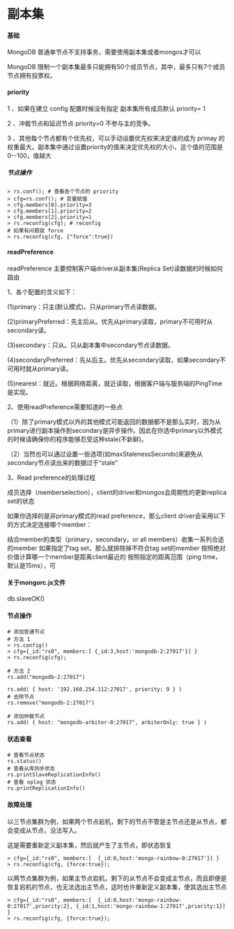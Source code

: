 # 副本集

#### 基础

MongoDB 普通单节点不支持事务，需要使用副本集或者mongos才可以

MongoDB 限制一个副本集最多只能拥有50个成员节点，其中，最多只有7个成员节点拥有投票权。

#### priority

 1 、如果在建立 config 配置时候没有指定 副本集所有成员默认 priority= 1

 2 、冲裁节点和延迟节点 priority=0 不参与主的竞争。

 3 、其他每个节点都有个优先权，可以手动设置优先权来决定谁的成为 primay 的权重最大。副本集中通过设置priority的值来决定优先权的大小，这个值的范围是0--100，值越大

##### 节点操作

```
> rs.conf(); # 查看各个节点的 priority
> cfg=rs.conf(); # 变量赋值
> cfg.members[0].priority=3 
> cfg.members[1].priority=2
> cfg.members[2].priority=1
> rs.reconfig(cfg); # reconfig
# 如果有问题就 force
> rs.reconfig(cfg, {"force":true})
```



#### readPreference

readPreference 主要控制客户端driver从副本集(Replica Set)读数据的时候如何路由

1、各个配置的含义如下：

(1)primary：只主(默认模式)。只从primary节点读数据。

(2)primaryPreferred：先主后从。优先从primary读取，primary不可用时从secondary读。

(3)secondary：只从。只从副本集中secondary节点读数据。

(4)secondaryPreferred：先从后主。优先从secondary读取，如果secondary不可用时就从primary读。

(5)nearest：就近。根据网络距离，就近读取，根据客户端与服务端的PingTime是实现。

2、使用readPreference需要知道的一些点

（1）除了primary模式以外的其他模式可能返回的数据都不是那么实时，因为从primary进行副本操作到secondary是异步操作。因此在你选中primary以外模式的时候请确保你的程序能够忍受这种stale(不新鲜)。

（2）当然也可以通过设置一些选项(如maxStalenessSeconds)来避免从secondary节点读出来的数据过于“stale”

3、Read preference的处理过程

成员选择（memberselection），client的driver和mongos会周期性的更新replica set的状态

如果你选择的是非primary模式的read preference，那么client driver会采用以下的方式决定连接哪个member：

结合member的类型（primary，secondary，or all members）收集一系列合适的member
如果指定了tag set，那么就排除掉不符合tag set的member
按照绝对价值计算哪一个member是距离client最近的
按照指定的距离范围（ping time，默认是15ms），可

#### 关于mongorc.js文件

db.slaveOK()



#### 节点操作

```
# 添加普通节点
# 方法 1
> rs.config() 
> cfg={_id:"rs0", members:[ {_id:3,host:'mongodb-2:27017'}] }
> rs.reconfig(cfg); 

# 方法 2
rs.add("mongodb-2:27017")

rs.add( { host: '192.168.254.112:27017', priority: 9 } )
# 去除节点
rs.remove("mongodb-2:27017")

# 添加仲裁节点
rs.add( { host: "mongodb-arbiter-0:27017", arbiterOnly: true } )
```



#### 状态查看

```
# 查看节点状态
rs.status()
# 查看从库同步状态
rs.printSlaveReplicationInfo()
# 查看 oplog 状态
rs.printReplicationInfo()
```

#### 故障处理

以三节点集群为例，如果两个节点宕机，剩下的节点不管是主节点还是从节点，都会变成从节点，没法写入。

这是需要重新定义副本集，然后就产生了主节点，即状态恢复

```
> cfg={_id:"rs0", members:[  {_id:0,host:'mongo-rainbow-0:27017'}] }
> rs.reconfig(cfg, {force:true});
```

以两节点集群为例，如果主节点宕机，剩下的从节点不会变成主节点，而且即便是恢复宕机的节点，也无法选出主节点，这时也许重新定义副本集，使其选出主节点

```
> cfg={_id:"rs0", members:[  {_id:0,host:'mongo-rainbow-0:27017',priority:2}, {_id:1,host:'mongo-rainbow-1:27017',priority:1}] }
> rs.reconfig(cfg, {force:true});
```

